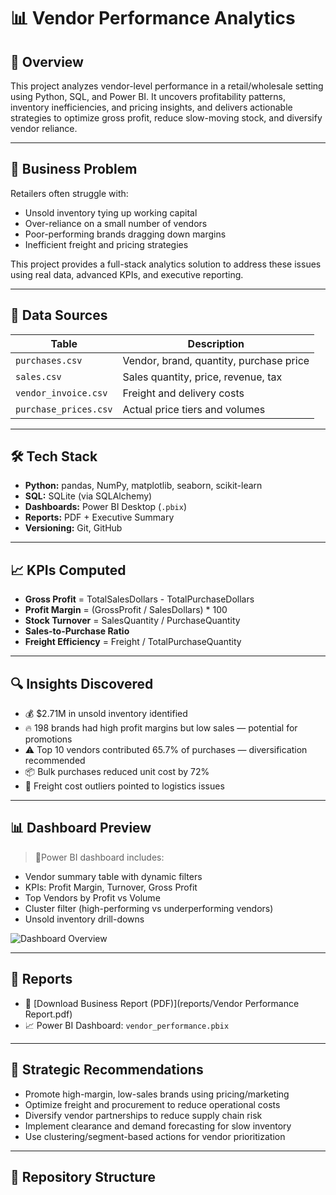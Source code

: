 # 📊 Vendor Performance Analytics

## 🚀 Overview

This project analyzes vendor-level performance in a retail/wholesale setting using Python, SQL, and Power BI. It uncovers profitability patterns, inventory inefficiencies, and pricing insights, and delivers actionable strategies to optimize gross profit, reduce slow-moving stock, and diversify vendor reliance.

---

## 🎯 Business Problem

Retailers often struggle with:
- Unsold inventory tying up working capital
- Over-reliance on a small number of vendors
- Poor-performing brands dragging down margins
- Inefficient freight and pricing strategies

This project provides a full-stack analytics solution to address these issues using real data, advanced KPIs, and executive reporting.

---

## 📁 Data Sources

| Table | Description |
|-------|-------------|
| `purchases.csv` | Vendor, brand, quantity, purchase price |
| `sales.csv` | Sales quantity, price, revenue, tax |
| `vendor_invoice.csv` | Freight and delivery costs |
| `purchase_prices.csv` | Actual price tiers and volumes |

---

## 🛠️ Tech Stack

- **Python:** pandas, NumPy, matplotlib, seaborn, scikit-learn
- **SQL:** SQLite (via SQLAlchemy)
- **Dashboards:** Power BI Desktop (`.pbix`)
- **Reports:** PDF + Executive Summary
- **Versioning:** Git, GitHub

---

## 📈 KPIs Computed

- **Gross Profit** = TotalSalesDollars - TotalPurchaseDollars  
- **Profit Margin** = (GrossProfit / SalesDollars) * 100  
- **Stock Turnover** = SalesQuantity / PurchaseQuantity  
- **Sales-to-Purchase Ratio**
- **Freight Efficiency** = Freight / TotalPurchaseQuantity

---

## 🔍 Insights Discovered

- 💰 $2.71M in unsold inventory identified
- 🔥 198 brands had high profit margins but low sales — potential for promotions
- ⚠️ Top 10 vendors contributed 65.7% of purchases — diversification recommended
- 📦 Bulk purchases reduced unit cost by 72%
- 🚚 Freight cost outliers pointed to logistics issues

---

## 📊 Dashboard Preview

> 📍Power BI dashboard includes:
- Vendor summary table with dynamic filters
- KPIs: Profit Margin, Turnover, Gross Profit
- Top Vendors by Profit vs Volume
- Cluster filter (high-performing vs underperforming vendors)
- Unsold inventory drill-downs

![Dashboard Overview](dashboards/vendor_performance.pbix)

---

## 📄 Reports

- 📘 [Download Business Report (PDF)](reports/Vendor Performance Report.pdf)
- 📈 Power BI Dashboard: `vendor_performance.pbix`

---

## 🧠 Strategic Recommendations

- Promote high-margin, low-sales brands using pricing/marketing
- Optimize freight and procurement to reduce operational costs
- Diversify vendor partnerships to reduce supply chain risk
- Implement clearance and demand forecasting for slow inventory
- Use clustering/segment-based actions for vendor prioritization

---

## 📂 Repository Structure

